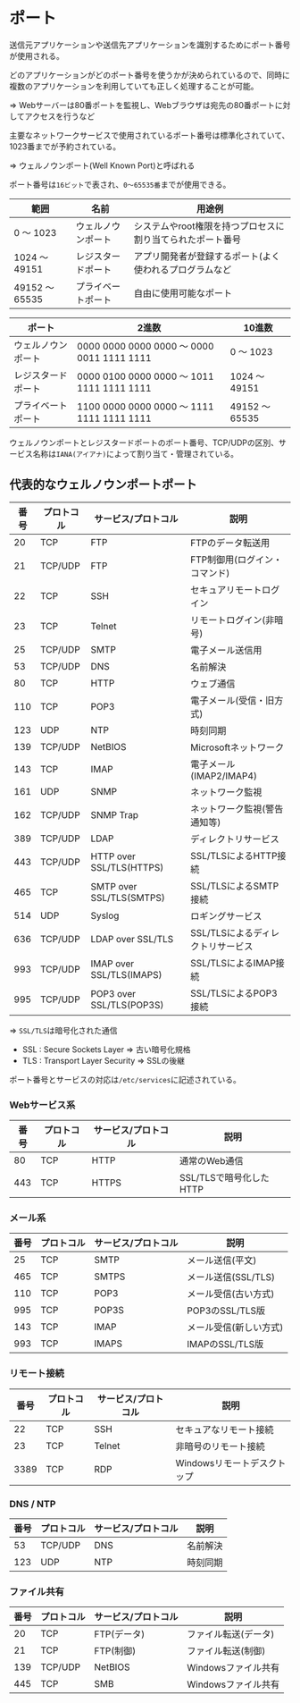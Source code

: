 # ポート

送信元アプリケーションや送信先アプリケーションを識別するためにポート番号が使用される。

どのアプリケーションがどのポート番号を使うかが決められているので、同時に複数のアプリケーションを利用していても正しく処理することが可能。

=> Webサーバーは80番ポートを監視し、Webブラウザは宛先の80番ポートに対してアクセスを行うなど

主要なネットワークサービスで使用されているポート番号は標準化されていて、1023番までが予約されている。

=> ウェルノウンポート(Well Known Port)と呼ばれる

ポート番号は`16ビット`で表され、`0〜65535番`までが使用できる。

| 範囲           | 名前               | 用途例                                                     |
|----------------|--------------------|------------------------------------------------------------|
| 0 ～ 1023      | ウェルノウンポート | システムやroot権限を持つプロセスに割り当てられたポート番号 |
| 1024 ～ 49151  | レジスタードポート | アプリ開発者が登録するポート(よく使われるプログラムなど    |
| 49152 ～ 65535 | プライベートポート | 自由に使用可能なポート                                     |

| ポート             | 2進数                                      | 10進数         |
|--------------------|--------------------------------------------|----------------|
| ウェルノウンポート | 0000 0000 0000 0000 〜 0000 0011 1111 1111 | 0 〜 1023      |
| レジスタードポート | 0000 0100 0000 0000 〜 1011 1111 1111 1111 | 1024 〜 49151  |
| プライベートポート | 1100 0000 0000 0000 〜 1111 1111 1111 1111 | 49152 〜 65535 |

ウェルノウンポートとレジスタードポートのポート番号、TCP/UDPの区別、サービス名称は`IANA(アイアナ)`によって割り当て・管理されている。

## 代表的なウェルノウンポートポート

| 番号 | プロトコル | サービス/プロトコル      | 説明                              |
|------|------------|--------------------------|-----------------------------------|
| 20   | TCP        | FTP                      | FTPのデータ転送用                 |
| 21   | TCP/UDP    | FTP                      | FTP制御用(ログイン・コマンド)     |
| 22   | TCP        | SSH                      | セキュアリモートログイン          |
| 23   | TCP        | Telnet                   | リモートログイン(非暗号)          |
| 25   | TCP/UDP    | SMTP                     | 電子メール送信用                  |
| 53   | TCP/UDP    | DNS                      | 名前解決                          |
| 80   | TCP        | HTTP                     | ウェブ通信                        |
| 110  | TCP        | POP3                     | 電子メール(受信・旧方式)          |
| 123  | UDP        | NTP                      | 時刻同期                          |
| 139  | TCP/UDP    | NetBIOS                  | Microsoftネットワーク             |
| 143  | TCP        | IMAP                     | 電子メール(IMAP2/IMAP4)           |
| 161  | UDP        | SNMP                     | ネットワーク監視                  |
| 162  | TCP/UDP    | SNMP Trap                | ネットワーク監視(警告通知等)      |
| 389  | TCP/UDP    | LDAP                     | ディレクトリサービス              |
| 443  | TCP/UDP    | HTTP over SSL/TLS(HTTPS) | SSL/TLSによるHTTP接続             |
| 465  | TCP        | SMTP over SSL/TLS(SMTPS) | SSL/TLSによるSMTP接続             |
| 514  | UDP        | Syslog                   | ロギングサービス                  |
| 636  | TCP/UDP    | LDAP over SSL/TLS        | SSL/TLSによるディレクトリサービス |
| 993  | TCP/UDP    | IMAP over SSL/TLS(IMAPS) | SSL/TLSによるIMAP接続             |
| 995  | TCP/UDP    | POP3 over SSL/TLS(POP3S) | SSL/TLSによるPOP3接続             |

=> `SSL/TLS`は暗号化された通信

- SSL : Secure Sockets Layer => 古い暗号化規格
- TLS : Transport Layer Security => SSLの後継

ポート番号とサービスの対応は`/etc/services`に記述されている。

### Webサービス系

| 番号 | プロトコル | サービス/プロトコル      | 説明                              |
|------|------------|--------------------------|-----------------------------------|
| 80   | TCP        | HTTP                     | 通常のWeb通信                     |
| 443  | TCP        | HTTPS                    | SSL/TLSで暗号化したHTTP           |

### メール系

| 番号 | プロトコル | サービス/プロトコル      | 説明                              |
|------|------------|--------------------------|-----------------------------------|
| 25   | TCP        | SMTP                     | メール送信(平文)                  |
| 465  | TCP        | SMTPS                    | メール送信(SSL/TLS)               |
| 110  | TCP        | POP3                     | メール受信(古い方式)              |
| 995  | TCP        | POP3S                    | POP3のSSL/TLS版                   |
| 143  | TCP        | IMAP                     | メール受信(新しい方式)            |
| 993  | TCP        | IMAPS                    | IMAPのSSL/TLS版                   |

### リモート接続

| 番号 | プロトコル | サービス/プロトコル      | 説明                              |
|------|------------|--------------------------|-----------------------------------|
| 22   | TCP        | SSH                      | セキュアなリモート接続            |
| 23   | TCP        | Telnet                   | 非暗号のリモート接続              |
| 3389 | TCP        | RDP                      | Windowsリモートデスクトップ       |

### DNS / NTP

| 番号 | プロトコル | サービス/プロトコル      | 説明                              |
|------|------------|--------------------------|-----------------------------------|
| 53   | TCP/UDP    | DNS                      | 名前解決                          |
| 123  | UDP        | NTP                      | 時刻同期                          |

### ファイル共有

| 番号 | プロトコル | サービス/プロトコル      | 説明                              |
|------|------------|--------------------------|-----------------------------------|
| 20   | TCP        | FTP(データ)              | ファイル転送(データ)              |
| 21   | TCP        | FTP(制御)                | ファイル転送(制御)                |
| 139  | TCP/UDP    | NetBIOS                  | Windowsファイル共有               |
| 445  | TCP        | SMB                      | Windowsファイル共有               |

